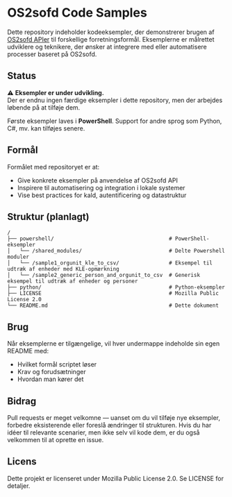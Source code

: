 # OS2sofd Code Samples

Dette repository indeholder kodeeksempler, der demonstrerer brugen af [OS2sofd APIer](https://www.sofd.io/documentation/SOFD%20Core%20-%20API%20beskrivelse.pdf) til forskellige forretningsformål. Eksemplerne er målrettet udviklere og teknikere, der ønsker at integrere med eller automatisere processer baseret på OS2sofd.

## Status

⚠️ **Eksempler er under udvikling.**  
Der er endnu ingen færdige eksempler i dette repository, men der arbejdes løbende på at tilføje dem.  

Første eksempler laves i **PowerShell**. Support for andre sprog som Python, C#, mv. kan tilføjes senere.

## Formål

Formålet med repositoryet er at:

- Give konkrete eksempler på anvendelse af OS2sofd API
- Inspirere til automatisering og integration i lokale systemer
- Vise best practices for kald, autentificering og datastruktur

## Struktur (planlagt)

```text
/
├── powershell/                                     # PowerShell-eksempler
│   └── /shared_modules/                            # Delte Powershell moduler
│   └── /sample1_orgunit_kle_to_csv/                # Eksempel til udtræk af enheder med KLE-opmærkning
│   └── /sample2_generic_person_and_orgunit_to_csv  # Generisk eksempel til udtræk af enheder og personer
├── python/                                         # Python-eksempler
├── LICENSE                                         # Mozilla Public License 2.0
└── README.md                                       # Dette dokument
```

## Brug
Når eksemplerne er tilgængelige, vil hver undermappe indeholde sin egen README med:

* Hvilket formål scriptet løser
* Krav og forudsætninger
* Hvordan man kører det

## Bidrag
Pull requests er meget velkomne — uanset om du vil tilføje nye eksempler, forbedre eksisterende eller foreslå ændringer til strukturen.
Hvis du har idéer til relevante scenarier, men ikke selv vil kode dem, er du også velkommen til at oprette en issue.

## Licens
Dette projekt er licenseret under Mozilla Public License 2.0. Se LICENSE for detaljer.
